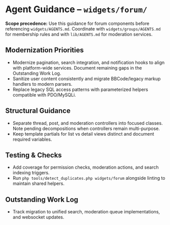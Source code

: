 # Agent Guidance – `widgets/forum/`

**Scope precedence:** Use this guidance for forum components before referencing `widgets/AGENTS.md`.
Coordinate with `widgets/groups/AGENTS.md` for membership rules and with `lib/AGENTS.md` for
moderation services.

## Modernization Priorities
- Modernize pagination, search integration, and notification hooks to align with platform-wide
  services. Document remaining gaps in the Outstanding Work Log.
- Sanitize user content consistently and migrate BBCode/legacy markup handlers to modern parsers.
- Replace legacy SQL access patterns with parameterized helpers compatible with PDO/MySQLi.

## Structural Guidance
- Separate thread, post, and moderation controllers into focused classes. Note pending decompositions
  when controllers remain multi-purpose.
- Keep template partials for list vs detail views distinct and document required variables.

## Testing & Checks
- Add coverage for permission checks, moderation actions, and search indexing triggers.
- Run `php tools/detect_duplicates.php widgets/forum` alongside linting to maintain shared helpers.

## Outstanding Work Log
- Track migration to unified search, moderation queue implementations, and websocket updates.
